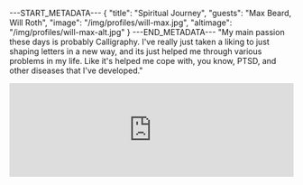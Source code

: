 ---START_METADATA---
{
  "title": "Spiritual Journey",
  "guests": "Max Beard, Will Roth",
  "image": "/img/profiles/will-max.jpg",
  "altimage": "/img/profiles/will-max-alt.jpg"
}
---END_METADATA---
"My main passion these days is probably Calligraphy. I've really just taken a liking to just shaping letters in a new way, and its just helped me through various problems in my life. Like it's helped me cope with, you know, PTSD, and other diseases that I've developed."

<iframe width="100%" height="166" scrolling="no" frameborder="no" allow="autoplay" src="https://w.soundcloud.com/player/?url=https%3A//api.soundcloud.com/tracks/398835009&amp;color=%23ff5500&amp;auto_play=false&amp;hide_related=false&amp;show_comments=true&amp;show_user=true&amp;show_reposts=false&amp;show_teaser=true"></iframe><br />
